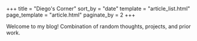 +++
title = "Diego's Corner"
sort_by = "date"
template = "article_list.html"
page_template = "article.html"
paginate_by = 2
+++

Welcome to my blog! Combination of random thoughts, projects, and prior work.
